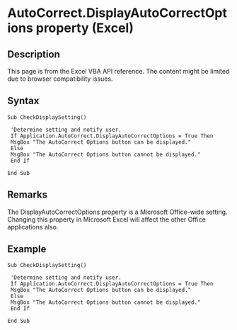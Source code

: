 # AutoCorrect.DisplayAutoCorrectOptions property (Excel)

## Description
This page is from the Excel VBA API reference. The content might be limited due to browser compatibility issues.

## Syntax
```vba
Sub CheckDisplaySetting() 
 
 'Determine setting and notify user. 
 If Application.AutoCorrect.DisplayAutoCorrectOptions = True Then 
 MsgBox "The AutoCorrect Options button can be displayed." 
 Else 
 MsgBox "The AutoCorrect Options button cannot be displayed." 
 End If 
 
End Sub
```

## Remarks
The DisplayAutoCorrectOptions property is a Microsoft Office-wide setting. Changing this property in Microsoft Excel will affect the other Office applications also.

## Example
```vba
Sub CheckDisplaySetting() 
 
 'Determine setting and notify user. 
 If Application.AutoCorrect.DisplayAutoCorrectOptions = True Then 
 MsgBox "The AutoCorrect Options button can be displayed." 
 Else 
 MsgBox "The AutoCorrect Options button cannot be displayed." 
 End If 
 
End Sub
```

